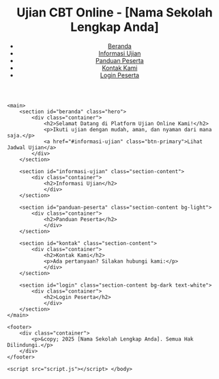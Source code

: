 <!DOCTYPE html>
<html lang="id">
<head>
    <meta charset="UTF-8">
    <meta name="viewport" content="width=device-width, initial-scale=1.0">
    <title>Ujian CBT Online - [Nama Sekolah Lengkap Anda]</title>
    <link rel="stylesheet" href="style.css"> </head>
<body>
    <header>
        <div class="container">
            <h1>Ujian CBT Online - [Nama Sekolah Lengkap Anda]</h1>
            <nav>
                <ul>
                    <li><a href="#beranda">Beranda</a></li>
                    <li><a href="#informasi-ujian">Informasi Ujian</a></li>
                    <li><a href="#panduan-peserta">Panduan Peserta</a></li>
                    <li><a href="#kontak">Kontak Kami</a></li>
                    <li><a href="#login" class="btn-login">Login Peserta</a></li>
                </ul>
            </nav>
        </div>
    </header>

    <main>
        <section id="beranda" class="hero">
            <div class="container">
                <h2>Selamat Datang di Platform Ujian Online Kami!</h2>
                <p>Ikuti ujian dengan mudah, aman, dan nyaman dari mana saja.</p>
                <a href="#informasi-ujian" class="btn-primary">Lihat Jadwal Ujian</a>
            </div>
        </section>

        <section id="informasi-ujian" class="section-content">
            <div class="container">
                <h2>Informasi Ujian</h2>
                </div>
        </section>

        <section id="panduan-peserta" class="section-content bg-light">
            <div class="container">
                <h2>Panduan Peserta</h2>
                </div>
        </section>

        <section id="kontak" class="section-content">
            <div class="container">
                <h2>Kontak Kami</h2>
                <p>Ada pertanyaan? Silakan hubungi kami:</p>
                </div>
        </section>

        <section id="login" class="section-content bg-dark text-white">
            <div class="container">
                <h2>Login Peserta</h2>
                </div>
        </section>
    </main>

    <footer>
        <div class="container">
            <p>&copy; 2025 [Nama Sekolah Lengkap Anda]. Semua Hak Dilindungi.</p>
        </div>
    </footer>

    <script src="script.js"></script> </body>
</html>
